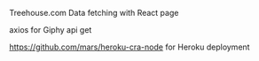 Treehouse.com Data fetching with React page  
  
axios for Giphy api get  

https://github.com/mars/heroku-cra-node for Heroku deployment  

